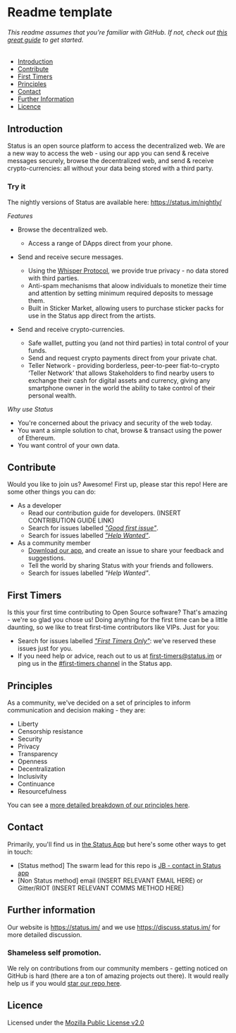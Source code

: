 # Readme template 
###### *This readme assumes that you're familiar with GitHub. If not, check out [this great guide](https://guides.github.com/activities/hello-world/) to get started.*

* [Introduction ](#introduction)
* [Contribute](#contribute)
* [First Timers](#first)
* [Principles](#principles)
* [Contact](#contact)
* [Further Information](#further)
* [Licence](#licence)


## Introduction 
Status is an open source platform to access the decentralized web. We are a new way to access the web - using our app you can send & receive messages securely, browse the decentralized web, and send & receive crypto-currencies: all without your data being stored with a third party. 

### Try it 
The nightly versions of Status are available here: https://status.im/nightly/

*Features*
* Browse the decentralized web.
   * Access a range of DApps direct from your phone. 
* Send and receive secure messages. 
   * Using the [Whisper Protocol](https://github.com/ethereum/wiki/wiki/Whisper), we provide true privacy - no data stored with third parties. 
   * Anti-spam mechanisms that aloow individuals to monetize their time and attention by setting minimum required deposits to message them.
   * Built in Sticker Market, allowing users to purchase sticker packs for use in the Status app direct from the artists. 

* Send and receive crypto-currencies.
  * Safe walllet, putting you (and not third parties) in total control of your funds.
  * Send and request crypto payments direct from your private chat. 
  * Teller Network - providing borderless, peer-to-peer fiat-to-crypto ‘Teller Network’ that allows Stakeholders to find nearby users to exchange their cash for digital assets and currency, giving any smartphone owner in the world the ability to take control of their personal wealth.

*Why use Status*
  * You're concerned about the privacy and security of the web today.
  * You want a simple solution to chat, browse & transact using the power of Ethereum. 
  * You want control of your own data. 

## Contribute
Would you like to join us? Awesome! First up, please star this repo! Here are some other things you can do:
* As a developer
    * Read our contribution guide for developers. (INSERT CONTRIBUTION GUIDE LINK)
    * Search for issues labelled [*"Good first issue"*](https://github.com/status-im/status-react/labels/good%20first%20issue).
    * Search for issues labelled [*"Help Wanted"*](https://github.com/status-im/status-react/labels/help%20wanted).
* As a community member
    * [Download our app](https://status.im/), and create an issue to share your feedback and suggestions. 
    * Tell the world by sharing Status with your friends and followers. 
    * Search for issues labelled *"Help Wanted"*.
    

## First Timers 
Is this your first time contributing to Open Source software? That's amazing - we're so glad you chose us! Doing anything for the first time can be a little daunting, so we like to treat first-time contributors like VIPs. Just for you:
  * Search for issues labelled [*"First Timers Only"*](https://github.com/status-im/status-react/labels/first%20timers%20only): we've reserved these issues just for you. 
  * If you need help or advice, reach out to us at first-timers@status.im or ping us in the [#first-timers channel](https://get.status.im/chat/public/status) in the Status app. 

## Principles
As a community, we've decided on a set of principles to inform communication and decision making - they are:

* Liberty
* Censorship resistance
* Security
* Privacy
* Transparency
* Openness
* Decentralization 
* Inclusivity
* Continuance
* Resourcefulness

You can see a [more detailed breakdown of our principles here](https://our.status.im/our-principles/). 

## Contact
Primarily, you'll find us in [the Status App](https://get.status.im/chat/public/status) but here's some other ways to get in touch:
* [Status method] The swarm lead for this repo is [JB - contact in Status app](https://get.status.im/user/jonathan.stateofus.eth)
* [Non Status method] email (INSERT RELEVANT EMAIL HERE) or Gitter/RIOT (INSERT RELEVANT COMMS METHOD HERE)

## Further information 
Our website is https://status.im/ and we use https://discuss.status.im/ for more detailed discussion.

### Shameless self promotion. 
We rely on contributions from our community members - getting noticed on GitHub is hard (there are a ton of amazing projects out there). It would really help us if you would [star our repo here](https://github.com/status-im/status-react).

## Licence 
Licensed under the [Mozilla Public License v2.0](https://github.com/status-im/status-react/blob/develop/LICENSE.md)




